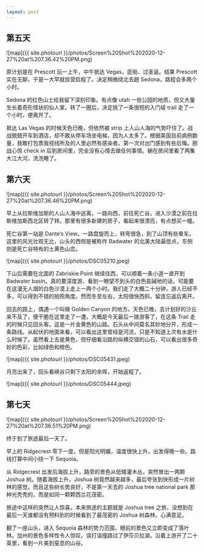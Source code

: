 ```yaml
---
layout: post
---
```


## 第五天

![map]({{ site.photourl }}/photos/Screen%20Shot%202020-12-27%20at%207.36.42%20PM.png)

原计划是在 Prescott 玩一上午，中午抵达 Vegas，逛街、过圣诞。结果 Prescott 实在无聊，于是一大早就拔营启程了。决定稍微绕北去趟 Sedona，路程会多两个小时。

Sedona 的红色山土给我留下深刻印象。有点像 utah 一些公园的地质，但又大量生长着奇形怪状的仙人掌。转了一圈后，决定挑了一条很短的入门级 trail 走了一个小时，便离开了。

抵达 Las Vegas 的时候天色已晚，但依然被 strip 上人山人海的气势吓住了。战战兢兢开车到酒店，却不敢从停车场坐电梯，因为人太多了。根据美国目前病例数量，我敢打包票我视线所及的人里必然有感染者。第一次对出门感到有些后悔。胆战心惊 check in 后到房间里，完全没有心情去做任何事情。蜗在房间里看了两集大江大河，洗洗睡了。

## 第六天

![map]({{ site.photourl }}/photos/Screen%20Shot%202020-12-27%20at%207.36.46%20PM.png)

早上从拉斯维加斯的人山人海中逃离，一路向西，前往死亡谷。进入沙漠之前在拉斯维加斯西北区转了转。那里有很多新建的房子，看起来很漂亮，有点想买一幢。

死亡谷第一站是 Dante‘s View。一路盘旋而上，转弯很急，到了山顶有些晕车。这里的风光壮观无比，山头的西侧是被称作 Badwater 的北美大陆最低点，东侧则是死亡谷特有的土黄色山峦。

![map]({{ site.photourl }}/photos/DSC05210.jpeg)

下山后需要在北面的 Zabriskie Point 继续往西，可以顺着一条小道一直开到 Badwater basin。真的要深度游、看到一眼望不到头的白色盐碱地的话，可能要在这漫无人烟的白色沙漠上走上一两个小时。我们走了大概二十分钟，游人已经不多，可以得到不错的拍照角度。然而冬至左右，太阳很快西斜，留连忘返后离开。

回去的路上，偶遇一个叫做 Golden Canyon 的地方。天色已晚，去计划好的沙丘来不及了，便干脆在这里走了一遭。大概是今天最后一拨游客了，在这条 Trail 走的时候只见回头客。这是一片金黄色的山路。石头从中间莫名其妙地分开，形成一条路线。从起伏的地面来看，可以看出这里曾经是河流，只是不知道上次有水是什么时候了。虽然看上去是黄色，但仔细看沿路的纵横交错的山石，可以看出很多奇妙的色彩，比如绿色和橙色。

![map]({{ site.photourl }}/photos/DSC05431.jpeg)

月亮出来了，回头看峡谷只剩下太阳的余晖，开始返程了。

![map]({{ site.photourl }}/photos/DSC05444.jpeg)

## 第七天

![map]({{ site.photourl }}/photos/Screen%20Shot%202020-12-27%20at%207.36.51%20PM.png)

终于到了旅途最后一天了。

早上的 Ridgecrest 零下一度，但是阳光明媚，温度很快上升。出发得晚一些。路线打算中间小绕一下 Sequoia。

从 Ridgecrest 出发后海拔上升，路旁的景色从低矮灌木丛，突然冒出一两颗 Joshua 树。随着海拔上升，Joshua 树竟然越来越多，最后夸张到快形成一片树林的感觉。而且这些树长势良好，不是第一天去的 Joshua tree national park 那种光秃秃的，而是如同一颗颗西兰花茂密。

旅途中这样的突然让人惊喜。本来旅途的主题就是 Joshua tree 之旅，没想到在最后一天谁都没有预料到的时候看到了最茂密的 Joshua 树森林。心满意足。

翻了一座山头，进入 Sequoia 森林的势力范围，眼前的景色又立即变成了落叶林。加州的景色多样性令人惊叹。误打误撞路过了伊莎贝拉湖，沿着上游开了二十英里，看到一片美到窒息的山谷。
